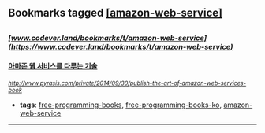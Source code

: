 ## Bookmarks tagged [[amazon-web-service]](https://www.codever.land/search?q=[amazon-web-service])

_<sup><sup>[www.codever.land/bookmarks/t/amazon-web-service](https://www.codever.land/bookmarks/t/amazon-web-service)</sup></sup>_
---
#### [아마존 웹 서비스를 다루는 기술](http://www.pyrasis.com/private/2014/09/30/publish-the-art-of-amazon-web-services-book)
_<sup>http://www.pyrasis.com/private/2014/09/30/publish-the-art-of-amazon-web-services-book</sup>_

* **tags**: [free-programming-books](../tagged/free-programming-books.md), [free-programming-books-ko](../tagged/free-programming-books-ko.md), [amazon-web-service](../tagged/amazon-web-service.md)
---
